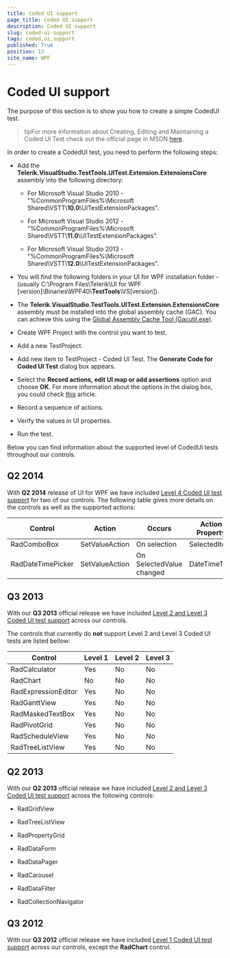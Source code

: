 ```yaml
---
title: Coded UI support
page_title: Coded UI support
description: Coded UI support
slug: coded-ui-support
tags: coded,ui,support
published: True
position: 13
site_name: WPF
---
```


# Coded UI support

The purpose of this section is to show you how to create a simple CodedUI test. 

>tipFor more information about Creating, Editing and Maintaining a Coded UI Test check out the official page in MSDN [here](http://msdn.microsoft.com/en-us/library/ff977233.aspx).        

In order to create a CodedUI test, you need to perform the following steps:

* Add the __Telerik.VisualStudio.TestTools.UITest.Extension.ExtensionsCore__ assembly into the following directory:          

	* For Microsoft Visual Studio 2010 - "%CommonProgramFiles%\Microsoft Shared\VSTT\\__10.0__\UITestExtensionPackages".              

	* For Microsoft Visual Studio 2012 - "%CommonProgramFiles%\Microsoft Shared\VSTT\\__11.0__\UITestExtensionPackages".      

	* For Microsoft Visual Studio 2013 - "%CommonProgramFiles%\Microsoft Shared\VSTT\\__12.0__\UITestExtensionPackages".   	

* You will find the following folders in your UI for WPF installation folder - (usually C:\Program Files\Telerik\UI for WPF [version]\Binaries\WPF40\\__TestTools__\VS[version]\).          

* The __Telerik.VisualStudio.TestTools.UITest.Extension.ExtensionsCore__ assembly must be installed into the global assembly cache (GAC). You can achieve this using the [Global Assembly Cache Tool (Gacutil.exe)](http://msdn.microsoft.com/en-us/library/ex0ss12c(v=vs.80).aspx).          

* Create WPF Project with the control you want to test.

* Add a new TestProject.

* Add new item to TestProject - Coded UI Test. The __Generate Code for Coded UI Test__ dialog box appears.          

* Select the __Record actions, edit UI map or add assertions__ option and choose __OK__. For more information about the options in the dialog box, you could check [this](http://msdn.microsoft.com/en-us/library/dd286726.aspx) article.          

* Record a sequence of actions.

* Verify the values in UI properties.

* Run the test.

Below you can find information about the supported level of CodedUI tests throughout our controls.      

## Q2 2014

With __Q2 2014__ release of UI for WPF we have included [Level 4 Coded UI test support](http://blogs.msdn.com/b/visualstudioalm/archive/2011/10/28/coded-ui-test-extension-for-3rd-party-controls-the-basics-explained.aspx) for two of our controls. The following table gives more details on the controls as well as the supported actions:

Control	|	Action	|	Occurs	|	Action Property
---	|	---	|	---	|	---
RadComboBox	|	SetValueAction	|	On selection	|	SelectedItem
RadDateTimePicker	|	SetValueAction	|	On SelectedValue changed	|	DateTimeText

## Q3 2013

With our __Q3 2013__ official release we have included [Level 2 and Level 3 Coded UI test support](            http://blogs.msdn.com/b/visualstudioalm/archive/2011/10/28/coded-ui-test-extension-for-3rd-party-controls-the-basics-explained.aspx) across our controls.
        
The controls that currently do __not__ support Level 2 and Level 3 Coded UI tests are listed bellow:
        
Control	|	Level 1	|	Level 2	|	Level 3
---	|	---	|	---	|	---
RadCalculator	|	Yes	|	No	|	No
RadChart	|	No	|	No	|	No
RadExpressionEditor	|	Yes	|	No	|	No
RadGanttView	|	Yes	|	No	|	No
RadMaskedTextBox	|	Yes	|	No	|	No
RadPivotGrid	|	Yes	|	No	|	No
RadScheduleView	|	Yes	|	No	|	No
RadTreeListView	|	Yes	|	No	|	No


## Q2 2013

With our __Q2 2013__ official release we have included [Level 2 and Level 3 Coded UI test support](             http://blogs.msdn.com/b/visualstudioalm/archive/2011/10/28/coded-ui-test-extension-for-3rd-party-controls-the-basics-explained.aspx) across the following controls:
        
* RadGridView

* RadTreeListView

* RadPropertyGrid

* RadDataForm

* RadDataPager

* RadCarousel

* RadDataFilter

* RadCollectionNavigator

## Q3 2012

With our __Q3 2012__ official release we have included [Level 1 Coded UI test support](              http://blogs.msdn.com/b/visualstudioalm/archive/2011/10/28/coded-ui-test-extension-for-3rd-party-controls-the-basics-explained.aspx) across our controls, except the __RadChart__ control.
        
